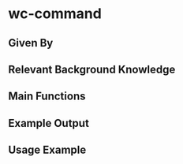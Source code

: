 # wc-command

## Given By 

## Relevant Background Knowledge

## Main Functions

## Example Output

## Usage Example

